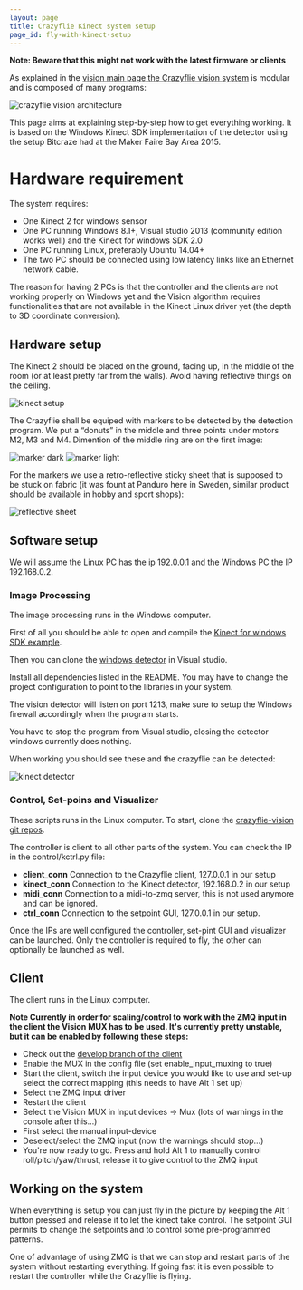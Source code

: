 ```yaml
---
layout: page
title: Crazyflie Kinect system setup
page_id: fly-with-kinect-setup
---
```


**Note:  Beware that this might not work with the latest firmware or clients** 


As explained in the [vision main page the Crazyflie vision system](/documentation/tutorials/fly-with-kinect/) is modular and is composed of many programs:

![crazyflie vision architecture](/images/documentation/wiki/crazyflie-vision-arch.png)

This page aims at explaining step-by-step how to get everything working. It is based on the Windows Kinect SDK implementation of the detector using the setup Bitcraze had at the Maker Faire Bay Area 2015.


# Hardware requirement

The system requires:

* One Kinect 2 for windows sensor
* One PC running Windows 8.1+, Visual studio 2013 (community edition works well) and the Kinect for windows SDK 2.0
* One PC running Linux, preferably Ubuntu 14.04+
* The two PC should be connected using low latency links like an Ethernet network cable.

The reason for having 2 PCs is that the controller and the clients are not working properly on Windows yet and the Vision algorithm requires functionalities that are not available in the Kinect Linux driver yet (the depth to 3D coordinate conversion).

## Hardware setup
The Kinect 2 should be placed on the ground, facing up, in the middle of the room (or at least pretty far from the walls). Avoid having reflective things on the ceiling.

![kinect setup](/images/documentation/wiki/kinect_setup.jpg)

The Crazyflie shall be equiped with markers to be detected by the detection program. We put a “donuts” in the middle and three points under motors M2, M3 and M4. Dimention of the middle ring are on the first image:

![marker dark](/images/documentation/wiki/markers_dark.jpg)
![marker light](/images/documentation/wiki/markers_light.jpg)

For the markers we use a retro-reflective sticky sheet that is supposed to be stuck on fabric (it was fount at Panduro here in Sweden, similar product should be available in hobby and sport shops):

![reflective sheet](/images/documentation/wiki/reflective_sheet.jpg)

## Software setup
We will assume the Linux PC has the ip 192.0.0.1 and the Windows PC the IP 192.168.0.2.

### Image Processing
The image processing runs in the Windows computer.

First of all you should be able to open and compile the [Kinect for windows SDK example](http://www.microsoft.com/en-us/download/details.aspx?id=44561).

Then you can clone the [windows detector](https://github.com/bitcraze/kinect-detector-windows) in Visual studio.

Install all dependencies listed in the README. You may have to change the project configuration to point to the libraries in your system.

The vision detector will listen on port 1213, make sure to setup the Windows firewall accordingly when the program starts.

You have to stop the program from Visual studio, closing the detector windows currently does nothing.

When working you should see these and the crazyflie can be detected:

![kinect detector](/images/documentation/wiki/kinect-detector.png)

### Control, Set-poins and Visualizer
These scripts runs in the Linux computer. To start, clone the [crazyflie-vision git repos](https://github.com/bitcraze/crazyflie-vision).

The controller is client to all other parts of the system. You can check the IP in the control/kctrl.py file:

* **client_conn** Connection to the Crazyflie client, 127.0.0.1 in our setup
* **kinect_conn** Connection to the Kinect detector, 192.168.0.2 in our setup
* **midi_conn** Connection to a midi-to-zmq server, this is not used anymore and can be ignored.
* **ctrl_conn** Connection to the setpoint GUI, 127.0.0.1 in our setup.

Once the IPs are well configured the controller, set-pint GUI and visualizer can be launched. Only the controller is required to fly, the other can optionally be launched as well.

## Client
The client runs in the Linux computer.

**Note Currently in order for scaling/control to work with the ZMQ input in the client the Vision MUX has to be used. It's currently pretty unstable, but it can be enabled by following these steps:**

* Check out the [develop branch of the client](https://github.com/bitcraze/crazyflie-clients-python)
* Enable the MUX in the config file (set enable_input_muxing to true)
* Start the client, switch the input device you would like to use and set-up select the correct mapping (this needs to have Alt 1 set up)
* Select the ZMQ input driver
* Restart the client
* Select the Vision MUX in Input devices → Mux (lots of warnings in the console after this…)
* First select the manual input-device
* Deselect/select the ZMQ input (now the warnings should stop…)
* You're now ready to go. Press and hold Alt 1 to manually control roll/pitch/yaw/thrust, release it to give control to the ZMQ input

## Working on the system
When everything is setup you can just fly in the picture by keeping the Alt 1 button pressed and release it to let the kinect take control. The setpoint GUI permits to change the setpoints and to control some pre-programmed patterns.

One of advantage of using ZMQ is that we can stop and restart parts of the system without restarting everything. If going fast it is even possible to restart the controller while the Crazyflie is flying.